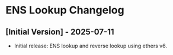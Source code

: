 # ENS Lookup Changelog

## [Initial Version] - 2025-07-11

- Initial release: ENS lookup and reverse lookup using ethers v6.

